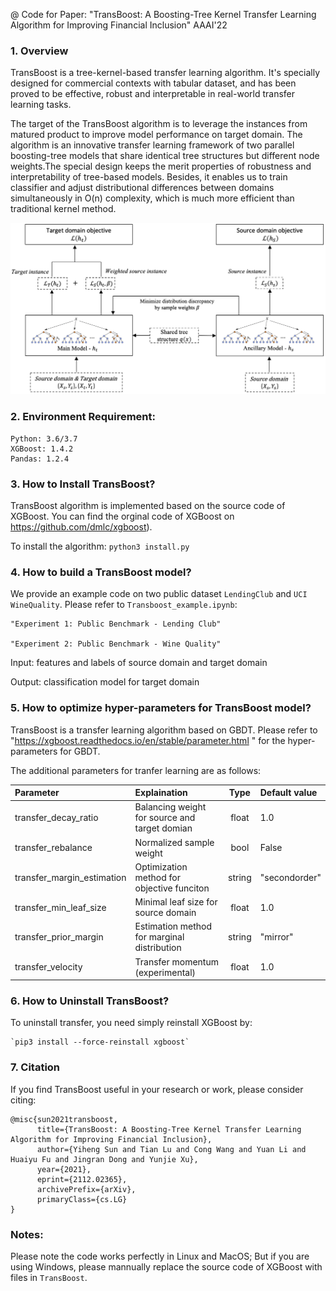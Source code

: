 @ Code for Paper: "TransBoost: A Boosting-Tree Kernel Transfer Learning Algorithm for Improving Financial Inclusion" AAAI'22


### 1. Overview
TransBoost is a tree-kernel-based transfer learning algorithm. It's specially designed for commercial contexts with tabular dataset, and has been proved to be effective, robust and interpretable in real-world transfer learning tasks.

The target of the TransBoost algorithm is to leverage the instances from matured product to improve model performance on target domain. The algorithm is an innovative transfer learning framework of two parallel boosting-tree models that share identical tree structures but different node weights.The special design keeps the merit properties of robustness and interpretability of tree-based models. Besides, it enables us to train classifier and adjust distributional differences between domains simultaneously in O(n) complexity, which is much more efficient than traditional kernel method.


![Overview of Transboost Framework.](./figure/figure1.png)


### 2. Environment Requirement:
    Python: 3.6/3.7
    XGBoost: 1.4.2
    Pandas: 1.2.4

### 3. How to Install TransBoost?
TransBoost algorithm is implemented based on the source code of XGBoost. You can find the orginal code of XGBoost on https://github.com/dmlc/xgboost).

To install the algorithm:
	`python3 install.py`

### 4. How to build a TransBoost model?
We provide an example code on two public dataset `LendingClub` and `UCI WineQuality`. Please refer to `Transboost_example.ipynb`: 

    "Experiment 1: Public Benchmark - Lending Club" 

    "Experiment 2: Public Benchmark - Wine Quality"

Input: features and labels of source domain and target domain

Output: classification model for target domain

### 5. How to optimize hyper-parameters for TransBoost model?
TransBoost is a transfer learning algorithm based on GBDT. Please refer to "https://xgboost.readthedocs.io/en/stable/parameter.html " for the hyper-parameters for GBDT. 

The additional parameters for tranfer learning are as follows: 

| Parameter | Explaination | Type|Default value |
| :--- | :--- | :---: | :--- |
| transfer_decay_ratio | Balancing weight for source and target domian | float| 1.0 |
| transfer_rebalance | Normalized sample weight| bool| False|
| transfer_margin_estimation |Optimization method for  objective funciton | string |"secondorder"|
| transfer_min_leaf_size | Minimal leaf size for source domain|  float| 1.0 |
| transfer_prior_margin | Estimation method for marginal distribution|  string| "mirror" |
| transfer_velocity | Transfer momentum (experimental) |  float| 1.0 |

### 6. How to Uninstall TransBoost? 
To uninstall transfer, you need simply reinstall XGBoost by:

    `pip3 install --force-reinstall xgboost`

### 7. Citation
If you find TransBoost useful in your research or work, please consider citing:
```
@misc{sun2021transboost,
      title={TransBoost: A Boosting-Tree Kernel Transfer Learning Algorithm for Improving Financial Inclusion}, 
      author={Yiheng Sun and Tian Lu and Cong Wang and Yuan Li and Huaiyu Fu and Jingran Dong and Yunjie Xu},
      year={2021},
      eprint={2112.02365},
      archivePrefix={arXiv},
      primaryClass={cs.LG}
}
```

### Notes:
Please note the code works perfectly in Linux and MacOS; But if you are using Windows, please mannually replace the source code of XGBoost with files in `TransBoost`. 
